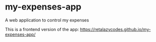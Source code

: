 # my-expenses-app
A web application to control my expenses

This is a frontend version of the app:
https://retalazycodes.github.io/my-expenses-app/
